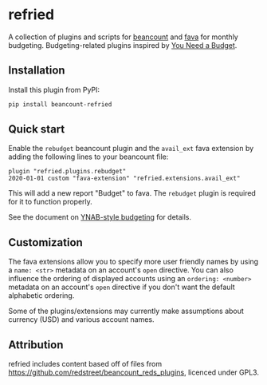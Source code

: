 # refried

A collection of plugins and scripts for
[beancount](https://github.com/beancount/beancount) and
[fava](https://github.com/beancount/fava) for monthly budgeting.
Budgeting-related plugins inspired by
[You Need a Budget](https://www.youneedabudget.com).

## Installation

Install this plugin from PyPI:

```bash
pip install beancount-refried
```

## Quick start

Enable the `rebudget` beancount plugin and the `avail_ext` fava extension
by adding the following lines to your beancount file:

```
plugin "refried.plugins.rebudget"
2020-01-01 custom "fava-extension" "refried.extensions.avail_ext"
```

This will add a new report "Budget" to fava. The `rebudget` plugin is
required for it to function properly.

See the document on [YNAB-style budgeting](budgeting.md) for details.

## Customization

The fava extensions allow you to specify more user friendly names by using a
`name: <str>` metadata on an account's `open` directive.
You can also influence the ordering of displayed accounts using an `ordering:
<number>` metadata on an account's `open` directive if you don't want the
default alphabetic ordering.

Some of the plugins/extensions may currently make assumptions about currency (USD) and
various account names.

## Attribution

refried includes content based off of files from
https://github.com/redstreet/beancount_reds_plugins, licenced under GPL3.
